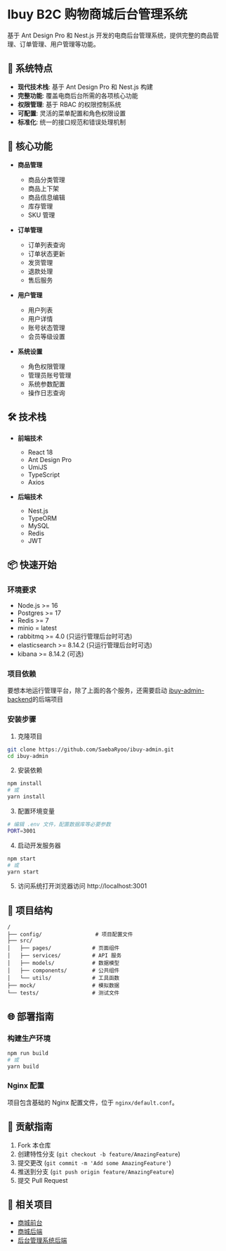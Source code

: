 # Ibuy B2C 购物商城后台管理系统

基于 Ant Design Pro 和 Nest.js 开发的电商后台管理系统，提供完整的商品管理、订单管理、用户管理等功能。

## 🌟 系统特点

- **现代技术栈**: 基于 Ant Design Pro 和 Nest.js 构建
- **完整功能**: 覆盖电商后台所需的各项核心功能
- **权限管理**: 基于 RBAC 的权限控制系统
- **可配置**: 灵活的菜单配置和角色权限设置
- **标准化**: 统一的接口规范和错误处理机制

## 🚀 核心功能

- **商品管理**

  - 商品分类管理
  - 商品上下架
  - 商品信息编辑
  - 库存管理
  - SKU 管理

- **订单管理**

  - 订单列表查询
  - 订单状态更新
  - 发货管理
  - 退款处理
  - 售后服务

- **用户管理**

  - 用户列表
  - 用户详情
  - 账号状态管理
  - 会员等级设置

- **系统设置**
  - 角色权限管理
  - 管理员账号管理
  - 系统参数配置
  - 操作日志查询

## 🛠️ 技术栈

- **前端技术**

  - React 18
  - Ant Design Pro
  - UmiJS
  - TypeScript
  - Axios

- **后端技术**
  - Nest.js
  - TypeORM
  - MySQL
  - Redis
  - JWT

## 📦 快速开始

### 环境要求

- Node.js >= 16
- Postgres >= 17
- Redis >= 7
- minio = latest
- rabbitmq >= 4.0 (只运行管理后台时可选)
- elasticsearch >= 8.14.2 (只运行管理后台时可选)
- kibana >= 8.14.2 (可选)

### 项目依赖

要想本地运行管理平台，除了上面的各个服务，还需要启动 [ibuy-admin-backend](https://github.com/SaebaRyoo/ibuy-portal-backend)的后端项目

### 安装步骤

1. 克隆项目

```bash
git clone https://github.com/SaebaRyoo/ibuy-admin.git
cd ibuy-admin
```

2. 安装依赖

```bash
npm install
# 或
yarn install
```

3. 配置环境变量

```bash
# 编辑 .env 文件，配置数据库等必要参数
PORT=3001
```

4. 启动开发服务器

```bash
npm start
# 或
yarn start
```

5. 访问系统打开浏览器访问 http://localhost:3001

## 📁 项目结构

```
/
├── config/                 # 项目配置文件
├── src/
│   ├── pages/             # 页面组件
│   ├── services/          # API 服务
│   ├── models/            # 数据模型
│   ├── components/        # 公共组件
│   └── utils/             # 工具函数
├── mock/                  # 模拟数据
└── tests/                 # 测试文件
```

## 🌐 部署指南

### 构建生产环境

```bash
npm run build
# 或
yarn build
```

### Nginx 配置

项目包含基础的 Nginx 配置文件，位于 `nginx/default.conf`。

## 🤝 贡献指南

1. Fork 本仓库
2. 创建特性分支 (`git checkout -b feature/AmazingFeature`)
3. 提交更改 (`git commit -m 'Add some AmazingFeature'`)
4. 推送到分支 (`git push origin feature/AmazingFeature`)
5. 提交 Pull Request

## 🔗 相关项目

- [商城前台](https://github.com/SaebaRyoo/ibuy-portal)
- [商城后端](https://github.com/SaebaRyoo/ibuy-portal-backend)
- [后台管理系统后端](https://github.com/SaebaRyoo/ibuy-admin-backend)
